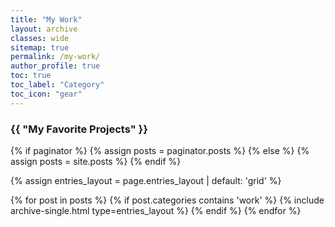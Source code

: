 ```yaml
---
title: "My Work"
layout: archive
classes: wide
sitemap: true
permalink: /my-work/
author_profile: true
toc: true
toc_label: "Category"
toc_icon: "gear"
---
```


<h3 class="archive__subtitle">{{ "My Favorite Projects" }}</h3>

{% if paginator %}
{% assign posts = paginator.posts %}
{% else %}
{% assign posts = site.posts %}
{% endif %}

{% assign entries_layout = page.entries_layout | default: 'grid' %}
<div class="entries-{{ entries_layout }}">
    {% for post in posts %}
    {% if post.categories contains 'work' %}
    {% include archive-single.html type=entries_layout %}
    {% endif %}
    {% endfor %}
</div>